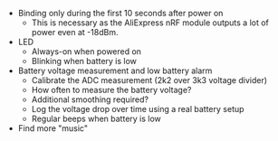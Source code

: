 * Binding only during the first 10 seconds after power on
    - This is necessary as the AliExpress nRF module outputs a lot of power
      even at -18dBm.
* LED
    - Always-on when powered on
    - Blinking when battery is low
* Battery voltage measurement and low battery alarm
    - Calibrate the ADC measurement (2k2 over 3k3 voltage divider)
    - How often to measure the battery voltage?
    - Additional smoothing required?
    - Log the voltage drop over time using a real battery setup
    - Regular beeps when battery is low
* Find more "music"